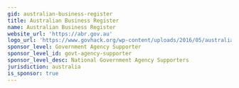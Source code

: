 ```yaml
---
gid: australian-business-register
title: Australian Business Register
name: Australian Business Register
website_url: 'https://abr.gov.au'
logo_url: 'https://www.govhack.org/wp-content/uploads/2016/05/australian_business_register.png'
sponsor_level: Government Agency Supporter
sponsor_level_id: govt-agency-supporter
sponsor_level_desc: National Government Agency Supporters
jurisdiction: australia
is_sponsor: true
---
```

